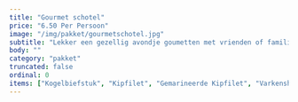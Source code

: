```yaml
---
title: "Gourmet schotel"
price: "6.50 Per Persoon"
image: "/img/pakket/gourmetschotel.jpg"
subtitle: "Lekker een gezellig avondje goumetten met vrienden of familie."
body: ""
category: "pakket"
truncated: false
ordinal: 0
items: ["Kogelbiefstuk", "Kipfilet", "Gemarineerde Kipfilet", "Varkenshaas", "Hamburger", "Kipshoarma", "Gemarineerde kogelbiefstuk"]
---
```


